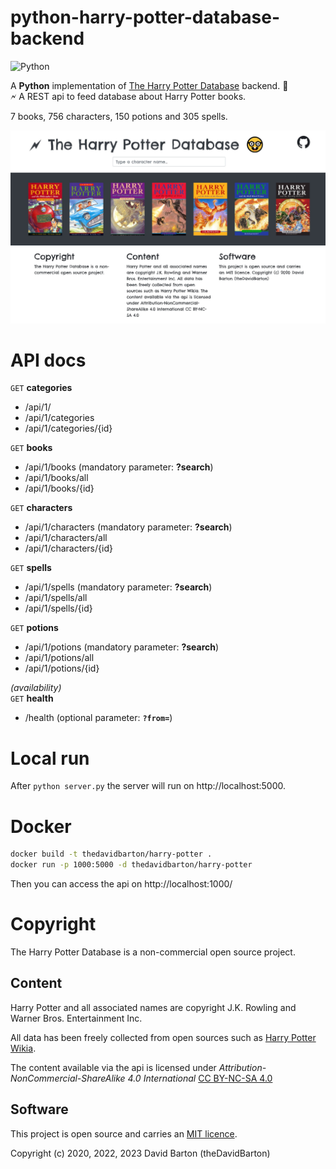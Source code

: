 # python-harry-potter-database-backend

![Python](https://img.shields.io/badge/python-3670A0?style=for-the-badge&logo=python&logoColor=ffdd54)

A **Python** implementation of [The Harry Potter Database](https://github.com/theDavidBarton/the-harry-potter-database) backend. :tada:    
🗲 A REST api to feed database about Harry Potter books.

7 books, 756 characters, 150 potions and 305 spells.

![client](screenshot.jpg)

# API docs

`GET` **categories**

- /api/1/
- /api/1/categories
- /api/1/categories/{id}

`GET` **books**

- /api/1/books (mandatory parameter: **?search**)
- /api/1/books/all
- /api/1/books/{id}

`GET` **characters**

- /api/1/characters (mandatory parameter: **?search**)
- /api/1/characters/all
- /api/1/characters/{id}

`GET` **spells**

- /api/1/spells (mandatory parameter: **?search**)
- /api/1/spells/all
- /api/1/spells/{id}

`GET` **potions**

- /api/1/potions (mandatory parameter: **?search**)
- /api/1/potions/all
- /api/1/potions/{id}

_(availability)_   
`GET` **health**  

- /health (optional parameter: **`?from=`**)

# Local run

After `python server.py` the server will run on http://localhost:5000.

# Docker

```bash
docker build -t thedavidbarton/harry-potter .
docker run -p 1000:5000 -d thedavidbarton/harry-potter
```

Then you can access the api on http://localhost:1000/

# Copyright

The Harry Potter Database is a non-commercial open source project.

## Content

Harry Potter and all associated names are copyright J.K. Rowling and Warner Bros. Entertainment Inc.

All data has been freely collected from open sources such as [Harry Potter Wikia](https://harrypotter.fandom.com/wiki/Main_Page).

The content available via the api is licensed under _Attribution-NonCommercial-ShareAlike 4.0 International_ [CC BY-NC-SA 4.0](https://creativecommons.org/licenses/by-nc-sa/4.0/legalcode)

## Software

This project is open source and carries an [MIT licence](LICENSE).

Copyright (c) 2020, 2022, 2023 David Barton (theDavidBarton)


